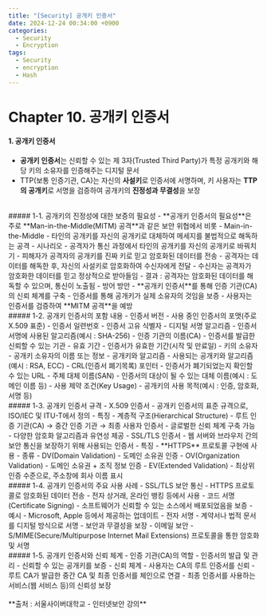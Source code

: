 ```yaml
---
title: "[Security] 공개키 인증서"
date: 2024-12-24 00:34:00 +0900
categories:
  - Security
  - Encryption
tags:
  - Security
  - encryption
  - Hash
---
```


# Chapter 10. 공개키 인증서
#### 1. 공개키 인증서
- **공개키 인증서**는 신뢰할 수 있는 제 3자(Trusted Third Party)가 특정 공개키와 해당 키의 소유자를 인증해주는 디지털 문서
- TTP(보통 인증기관, CA)는 자신의 **사설키**로 인증서에 서명하며, 키 사용자는 **TTP의 공개키**로 서명을 검증하여 공개키의 **진정성과 무결성**을 보장

<br>
##### 1-1. 공개키의 진정성에 대한 보증의 필요성
- **공개키 인증서의 필요성**은 주로 **Man-in-the-Middle(MITM) 공격**과 같은 보안 위협에서 비롯
- Main-in-the-Middle 
	- 타인의 공개키를 자신의 공개키로 대체하여 메세지를 불법적으로 해독하는 공격
	- 시나리오
		- 공격자가 통신 과정에서 타인의 공개키를 자신의 공개키로 바꿔치기
		- 피해자가 공격자의 공개키를 진짜 키로 믿고 암호화된 데이터를 전송
		- 공격자는 데이터를 해독한 후, 자신의 사설키로 암호화하여 수신자에게 전달
		- 수신자는 공격자가 암호화한 데이터를 믿고 정상적으로 받아들임
		- 결과 : 공격자는 암호화된 데이터를 해독할 수 있으며, 통신이 노출됨
	- 방어 방안
		- **공개키 인증서**를 통해 인증 기관(CA)의 신뢰 체계를 구축
		- 인증서를 통해 공개키가 실제 소유자의 것임을 보증
		- 사용자는 인증서를 검증하여 **MITM 공격**을 예방

<br>
##### 1-2. 공개키 인증서의 포함 내용
- 인증서 버전
	- 사용 중인 인증서의 포맷(주로 X.509 표준)
- 인증서 일련번호
	- 인증서 고유 식별자
- 디지털 서명 알고리즘
	- 인증서 서명에 사용된 알고리즘(예시 : SHA-256)
- 인증 기관의 이름(CA)
	- 인증서를 발급한 신뢰할 수 있는 기관
- 유효 기간
	- 인증서가 유효한 기간(시작 및 만료일)
- 키의 소유자
	- 공개키 소유자의 이름 또는 정보
- 공개키와 알고리즘
	- 사용되는 공개키와 알고리즘(예시 : RSA, ECC)
- CRL(인증서 폐기목록) 포인터
	- 인증서가 폐기되었는지 확인할 수 있는 URL
- 주체 대체 이름(SAN)
	- 인증서의 대상이 될 수 있는 대체 이름(예시 : 도메인 이름 등)
- 사용 제약 조건(Key Usage)
	- 공개키의 사용 목적(예시 : 인증, 암호화, 서명 등)

<br>
##### 1-3. 공개키 인증서 규격
- X.509 인증서
	- 공개키 인증서의 표준 규격으로, ISO/IEC 및 ITU-T에서 정의
	- 특징
		- 계층적 구조(Hierarchical Structure)
			- 루트 인증 기관(CA) → 중간 인증 기관 → 최종 사용자 인증서
		- 글로벌한 신뢰 체계 구축 가능
		- 다양한 암호화 알고리즘과 유연성 제공
- SSL/TLS 인증서
	- 웹 서버와 브라우저 간의 보안 통신을 보장하기 위해 사용되는 인증서
	- 특징
		- **HTTPS** 프로토콜 구현에 사용
	- 종류
		- DV(Domain Validation)
			- 도메인 소유권 인증
		- OV(Organization Validation)
			- 도메인 소유권 + 조직 정보 인증
		-  EV(Extended Validation)
			- 최상위 인증 수준으로, 주소창에 회사 이름 표시

<br>
##### 1-4. 공개키 인증서의 주요 사용 사례
- SSL/TLS 보안 통신
	- HTTPS 프로토콜로 암호화된 데이터 전송
	- 전자 상거래, 온라인 뱅킹 등에서 사용
- 코드 서명(Certificate Signing)
	- 소프트웨어가 신뢰할 수 있는 소스에서 배포되었음을 보증
	- 예시
		- Microsoft, Apple 등에서 제공하는 업데이트
- 전자 서명
	- 계약서나 법적 문서를 디지털 방식으로 서명
	- 보안과 무결성을 보장
- 이메일 보안
	- S/MIME(Secure/Multipurpose Internet Mail Extensions) 프로토콜을 통한 암호화 및 서명

<br>
##### 1-5. 공개키 인증서와 신뢰 체계
- 인증 기관(CA)의 역할
	- 인증서의 발급 및 관리
	- 신뢰할 수 있는 공개키를 보증
- 신뢰 체계
	- 사용자는 CA의 루트 인증서를 신뢰
	- 루트 CA가 발급한 중간 CA 및 최종 인증서를 체인으로 연결
	- 최종 인증서를 사용하는 서비스(웹 서비스 등)의 신뢰성 보장

<br>
<br>
**출처 : 서울사이버대학교 - 인터넷보안 강의**